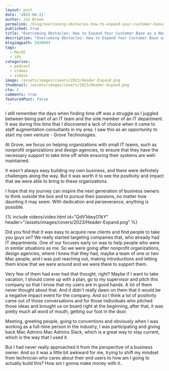 ```yaml
---
layout: post
date: '2023-04-21'
author: Jon Brown
permalink: /blog/overcoming-obstacles-how-to-expand-your-customer-base/
published: true
title: "Overcoming Obstacles: How to Expand Your Customer Base as a New Business Owner"
description: "Overcoming Obstacles: How to Expand Your Customer Base as a New Business Owner"
blogimgpath: 2020604
tags:
  - MacOS
  - iOS
categories:
  - podcast
  - videos
  - videos
image: /assets/images/covers/2023/Header-Expand.png
thumbnail: /assets/images/covers/2023/Header-Expand.png
cta: 2
comments: true
featuredPost: false
---
```

I still remember the days when finding time off was a struggle as I juggled between being part of an IT team and the sole member of an IT department. It was during this time that I discovered a lack of choice when it came to staff augmentation consultants in my area. I saw this as an opportunity to start my own venture - Grove Technologies.

At Grove, we focus on helping organizations with small IT teams, such as nonprofit organizations and design agencies, to ensure that they have the necessary support to take time off while ensuring their systems are well-maintained.

It wasn't always easy building my own business, and there were definitely challenges along the way. But it was worth it to see the positivity and impact that we were able to bring to these organizations.

I hope that my journey can inspire the next generation of business owners to think outside the box and to pursue their passions, no matter how daunting it may seem. With dedication and perseverance, anything is possible.

{% include videos/video.html id="QdV1dwyO1kY" header="/assets/images/covers/2023/Header-Expand.png" %}

Did you find that it was easy to acquire new clients and find people to take you guys on?  We really started targeting companies that, who already had IT departments. One of our focuses early on was to help people who were in similar situations as me. So we were going after nonprofit organizations, design agencies, where I knew that they had, maybe a team of one or two Mac people, and I was just reaching out, making introductions and letting them know that we were around and we were there to support them.

Very few of them had ever had that thought, right? Maybe if I want to take vacation, I should come up with a plan, go to my supervisor and pitch this company so that I know that my users are in good hands. A lot of them never thought about that. And it didn't really dawn on them that it would be a negative impact event for the company. And so I think a lot of positivity came out of those conversations and for those individuals who pitched those ideas and brought us on board right at the beginning, after that, it was pretty much all word of mouth, getting our foot in the door.

Meeting, greeting people, going to conventions and obviously when I was working as a full-time person in the industry, I was participating and giving back Mac Admins Mac Admins Slack, which is a great way to stay current, which is the way that I used it.

But I had never really approached it from the perspective of a business owner. And so it was a little bit awkward for me, trying to shift my mindset from technician who cares about their end users to  how am I going to actually build this? How am I gonna make  money with it..